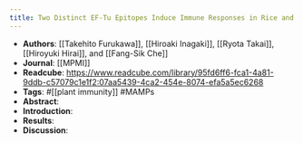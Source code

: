 ```yaml
---
title: Two Distinct EF-Tu Epitopes Induce Immune Responses in Rice and Arabidopsis
---
```


- **Authors**: [[Takehito Furukawa]], [[Hiroaki Inagaki]], [[Ryota Takai]], [[Hiroyuki Hirai]], and [[Fang-Sik Che]]
- **Journal**: [[MPMI]]
- **Readcube**: https://www.readcube.com/library/95fd6ff6-fca1-4a81-9ddb-c57079c1e1f2:07aa5439-4ca2-454e-8074-efa5a5ec6268
- **Tags**: #[[plant immunity]] #MAMPs
- **Abstract**:
- **Introduction**:
- **Results**:
- **Discussion**: